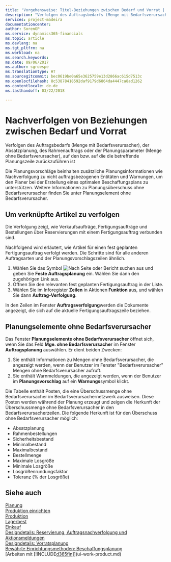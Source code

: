 ```yaml
---
title: 'Vorgehensweise: Titel-Beziehungen zwischen Bedarf und Vorrat | Microsoft Docs'
description: "Verfolgen des Auftragsbedarfs (Menge mit Bedarfsverursacher), der Absatzplanung, des Rahmenauftrags oder der Planungsparameter (Menge ohne Bedarfsverursacher), auf den bzw. auf die die betreffende Planungszeile zurückzuführen ist"
services: project-madeira
documentationcenter: 
author: SorenGP
ms.service: dynamics365-financials
ms.topic: article
ms.devlang: na
ms.tgt_pltfrm: na
ms.workload: na
ms.search.keywords: 
ms.date: 09/06/2017
ms.author: sgroespe
ms.translationtype: HT
ms.sourcegitcommit: bec0619be0a65e3625759e13d2866ac615d7513c
ms.openlocfilehash: 8c53878418592daf9179d6864da4447ca8ad1262
ms.contentlocale: de-de
ms.lasthandoff: 03/22/2018

---
```

# <a name="track-relations-between-demand-and-supply"></a>Nachverfolgen von Beziehungen zwischen Bedarf und Vorrat
Verfolgen des Auftragsbedarfs (Menge mit Bedarfsverursacher), der Absatzplanung, des Rahmenauftrags oder der Planungsparameter (Menge ohne Bedarfsverursacher), auf den bzw. auf die die betreffende Planungszeile zurückzuführen ist

Die Planungsvorschläge beinhalten zusätzliche Planungsinformationen wie  Nachverfolgung zu nicht auftragsbezogenen Entitäten und  Warnungen, um den Planer bei der Erstellung eines optimalen Beschaffungsplans zu unterstützen. Weitere Informationen zu Planungsüberschuss ohne Bedarfsverursacher finden Sie unter  Planungselement ohne Bedarfsverursacher.

## <a name="to-track-linked-items"></a>Um verknüpfte Artikel zu verfolgen
Die Verfolgung zeigt, wie Verkaufsaufträge, Fertigungsaufträge und Bestellungen über Reservierungen mit einem Fertigungsauftrag verbunden sind.

Nachfolgend wird erläutert, wie Artikel für einen fest geplanten Fertigungsauftrag verfolgt werden. Die Schritte sind für alle anderen Auftragsarten und der Planungsvorschlagszeilen ähnlich.

1. Wählen Sie das Symbol ![Nach Seite oder Bericht suchen](media/ui-search/search_small.png "Symbol Nach Seite oder Bericht suchen") aus und geben Sie **Feste Auftragsplanung** ein. Wählen Sie dann den zugehörigen Link aus.
2. Öffnen Sie den relevanten fest geplanten Fertigungsauftrag in der Liste.
3. Wählen Sie im Inforegister **Zeilen** in Aktionen **Funktion** aus, und wählen Sie dann **Auftrag-Verfolgung**.

In den Zeilen im Fenster  **Auftragsverfolgung**werden die Dokumente angezeigt, die sich auf die aktuelle Fertigungsauftragszeile beziehen.

## <a name="untracked-planning-elements"></a>Planungselemente ohne Bedarfsverursacher
Das Fenster **Planungselemente ohne Bedarfsverursacher** öffnet sich, wenn Sie das Feld **Mge. ohne Bedarfsverursacher** im Fenster **Auftragsplanung** auswählen. Er dient beiden Zwecken:

1. Sie enthält Informationen zu Mengen ohne Bedarfsverursacher, die angezeigt werden, wenn der Benutzer im Fenster "Bedarfsverursacher" Mengen ohne Bedarfsverursacher aufruft.
2. Sie enthält Warnmeldungen, die angezeigt werden, wenn der Benutzer im **Planungsvorschlag** auf ein **Warnungs**symbol klickt.

Die Tabelle enthält Posten, die eine Überschussmenge ohne Bedarfsverursacher im Bedarfsverursachernetzwerk ausweisen. Diese Posten werden während der Planung erzeugt und zeigen die Herkunft der Überschussmenge ohne Bedarfsverursacher in den Bedarfsverursacherzeilen. Die folgende Herkunft ist für den Überschuss ohne Bedarfsverursacher möglich:

- Absatzplanung
- Rahmenbestellungen
- Sicherheitsbestand
- Minimalbestand
- Maximalbestand
- Bestellmenge
- Maximale Losgröße
- Minimale Losgröße
- Losgrößenrundungsfaktor
- Toleranz (% der Losgröße)

## <a name="see-also"></a>Siehe auch  
[Planung](production-planning.md)   
[Produktion einrichten](production-configure-production-processes.md)  
[Produktion](production-manage-manufacturing.md)    
[Lagerbest](inventory-manage-inventory.md)  
[Einkauf](purchasing-manage-purchasing.md)  
[Designdetails: Reservierung, Auftragsnachverfolgung und Aktionsmeldungen](design-details-reservation-order-tracking-and-action-messaging.md)  
[Designdetails: Vorratsplanung](design-details-supply-planning.md)   
[Bewährte Einrichtungsmethoden: Beschaffungsplanung](setup-best-practices-supply-planning.md)  
[Arbeiten mit [!INCLUDE[d365fin](includes/d365fin_md.md)]](ui-work-product.md)

